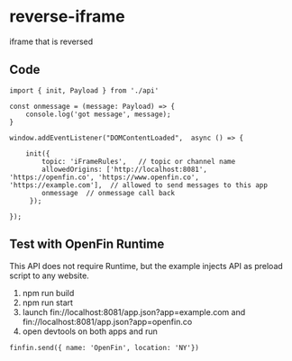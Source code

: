 # reverse-iframe
iframe that is reversed

## Code 
~~~
import { init, Payload } from './api'

const onmessage = (message: Payload) => {
    console.log('got message', message);
}

window.addEventListener("DOMContentLoaded",  async () => {

    init({
        topic: 'iFrameRules',   // topic or channel name
        allowedOrigins: ['http://localhost:8081', 'https://openfin.co', 'https://www.openfin.co', 'https://example.com'],  // allowed to send messages to this app
        onmessage  // onmessage call back
     });

});
~~~

## Test with OpenFin Runtime

This API does not require Runtime, but the example injects API as preload script to any website.

1. npm run build
2. npm run start
3. launch fin://localhost:8081/app.json?app=example.com and fin://localhost:8081/app.json?app=openfin.co
4. open devtools on both apps and run
~~~
finfin.send({ name: 'OpenFin', location: 'NY'})
~~~